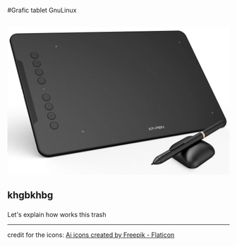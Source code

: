 #Grafic tablet GnuLinux

![graficTablet](resources/tablet.jpg)
---

khgbkhbg
----

###

Let\'s explain how works this trash







---
credit for the icons:
<a href="https://www.flaticon.com/free-icons/ai" title="ai icons">Ai icons created by Freepik - Flaticon</a>
